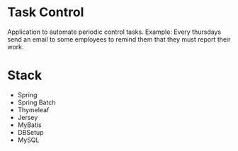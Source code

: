 Task Control
===========

Application to automate periodic control tasks. Example: Every thursdays send an email to some employees to remind them that they must report their work.

Stack
===========

- Spring
- Spring Batch
- Thymeleaf
- Jersey
- MyBatis
- DBSetup
- MySQL